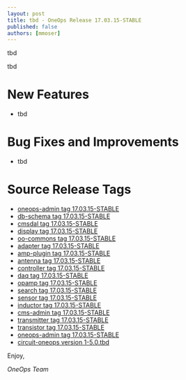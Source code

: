 ```yaml
---
layout: post
title: tbd - OneOps Release 17.03.15-STABLE
published: false
authors: [mmoser]
---
```


tbd

<!--more-->

tbd 

# New Features

* tbd

# Bug Fixes and Improvements

* tbd

# Source Release Tags

- [oneops-admin tag 17.03.15-STABLE](https://github.com/oneops/oneops-admin/tree/17.03.15-STABLE)
- [db-schema tag 17.03.15-STABLE](https://github.com/oneops/db-schema/tree/17.03.15-STABLE)
- [cmsdal tag 17.03.15-STABLE](https://github.com/oneops/cmsdal/tree/17.03.15-STABLE)
- [display tag 17.03.15-STABLE](https://github.com/oneops/display/tree/17.03.15-STABLE)
- [oo-commons tag 17.03.15-STABLE](https://github.com/oneops/oo-commons/tree/17.03.15-STABLE)
- [adapter tag 17.03.15-STABLE](https://github.com/oneops/adapter/tree/17.03.15-STABLE)
- [amp-plugin tag 17.03.15-STABLE](https://github.com/oneops/amq-plugin/tree/17.03.15-STABLE)
- [antenna tag 17.03.15-STABLE](https://github.com/oneops/antenna/tree/17.03.15-STABLE)
- [controller tag 17.03.15-STABLE](https://github.com/oneops/controller/tree/17.03.15-STABLE)
- [daq tag 17.03.15-STABLE](https://github.com/oneops/daq/tree/17.03.15-STABLE)
- [opamp tag 17.03.15-STABLE](https://github.com/oneops/opamp/tree/17.03.15-STABLE)
- [search tag 17.03.15-STABLE](https://github.com/oneops/search/tree/17.03.15-STABLE)
- [sensor tag 17.03.15-STABLE](https://github.com/oneops/sensor/tree/17.03.15-STABLE)
- [inductor tag 17.03.15-STABLE](https://github.com/oneops/inductor/tree/17.03.15-STABLE)
- [cms-admin tag 17.03.15-STABLE](https://github.com/oneops/cms-admin/tree/17.03.15-STABLE)
- [transmitter tag 17.03.15-STABLE](https://github.com/oneops/transmitter/tree/17.03.15-STABLE)
- [transistor tag 17.03.15-STABLE](https://github.com/oneops/transistor/tree/17.03.15-STABLE)
- [oneops-admin tag 17.03.15-STABLE](https://github.com/oneops/oneops-admin/tree/17.03.15-STABLE)
- [circuit-oneops version 1-5.0.tbd](https://github.com/oneops/circuit-oneops-1/releases/tag/circuit-oneops-1-5.0.tbd)

Enjoy,

_OneOps Team_
